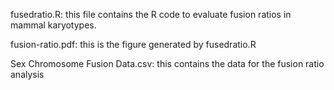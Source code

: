 fusedratio.R: this file contains the R code to evaluate fusion ratios in mammal karyotypes. 

fusion-ratio.pdf: this is the figure generated by fusedratio.R

Sex Chromosome Fusion Data.csv: this contains the data for the fusion ratio analysis
